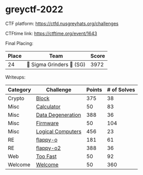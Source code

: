 # greyctf-2022

CTF platform: https://ctfd.nusgreyhats.org/challenges

CTFtime link: https://ctftime.org/event/1643

Final Placing:

| Place | Team | Score |
|-------|------|-------|
| 24 | 🗿 Sigma Grinders 🗿 (SG) | 3972 |

Writeups:

| Category | Challenge | Points | # of Solves |
| --- | --- | --- | --- |
| Crypto | [Block](./crypto/block.md) | 375 | 38 |
| Misc | [Calculator](./misc/Calculator.md) | 50 | 83 |
| Misc | [Data Degeneration](./misc/Data-degeneration.md) | 388 | 36 |
| Misc | [Firmware](./misc/Firmware.md) | 50 | 104 |
| Misc | [Logical Computers](./misc/Logical-Computers.md) | 456 | 23 |
| RE | [flappy-o](./re/flappy-o.md) | 181 | 61 |
| RE | [flappy-o2](./re/flappy-o2.md) | 388 | 36 |
| Web | [Too Fast](./web/Too%20Fast.md) | 50 | 92 |
| Welcome | [Welcome](./welcome/Welcome.md) | 50 | 360 |
